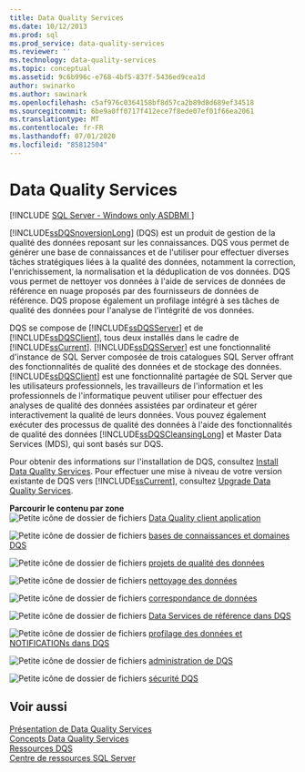 ```yaml
---
title: Data Quality Services
ms.date: 10/12/2013
ms.prod: sql
ms.prod_service: data-quality-services
ms.reviewer: ''
ms.technology: data-quality-services
ms.topic: conceptual
ms.assetid: 9c6b996c-e768-4bf5-837f-5436ed9cea1d
author: swinarko
ms.author: sawinark
ms.openlocfilehash: c5af976c0364158bf8d57ca2b89d8d689ef34518
ms.sourcegitcommit: 6be9a0ff0717f412ece7f8ede07ef01f66ea2061
ms.translationtype: MT
ms.contentlocale: fr-FR
ms.lasthandoff: 07/01/2020
ms.locfileid: "85812504"
---
```

# <a name="data-quality-services"></a>Data Quality Services

[!INCLUDE [SQL Server - Windows only ASDBMI  ](../includes/applies-to-version/sql-windows-only-asdbmi.md)]

[!INCLUDE[ssDQSnoversionLong](../includes/ssdqsnoversionlong-md.md)] (DQS) est un produit de gestion de la qualité des données reposant sur les connaissances. DQS vous permet de générer une base de connaissances et de l'utiliser pour effectuer diverses tâches stratégiques liées à la qualité des données, notamment la correction, l'enrichissement, la normalisation et la déduplication de vos données. DQS vous permet de nettoyer vos données à l'aide de services de données de référence en nuage proposés par des fournisseurs de données de référence. DQS propose également un profilage intégré à ses tâches de qualité des données pour l'analyse de l'intégrité de vos données.  
  
 DQS se compose de [!INCLUDE[ssDQSServer](../includes/ssdqsserver-md.md)] et de [!INCLUDE[ssDQSClient](../includes/ssdqsclient-md.md)], tous deux installés dans le cadre de [!INCLUDE[ssCurrent](../includes/sscurrent-md.md)]. [!INCLUDE[ssDQSServer](../includes/ssdqsserver-md.md)] est une fonctionnalité d'instance de SQL Server composée de trois catalogues SQL Server offrant des fonctionnalités de qualité des données et de stockage des données. [!INCLUDE[ssDQSClient](../includes/ssdqsclient-md.md)] est une fonctionnalité partagée de SQL Server que les utilisateurs professionnels, les travailleurs de l'information et les professionnels de l'informatique peuvent utiliser pour effectuer des analyses de qualité des données assistées par ordinateur et gérer interactivement la qualité de leurs données. Vous pouvez également exécuter des processus de qualité des données à l'aide des fonctionnalités de qualité des données [!INCLUDE[ssDQSCleansingLong](../includes/ssdqscleansinglong-md.md)] et Master Data Services (MDS), qui sont basés sur DQS.  
  
 Pour obtenir des informations sur l'installation de DQS, consultez [Install Data Quality Services](../data-quality-services/install-windows/install-data-quality-services.md). Pour effectuer une mise à niveau de votre version existante de DQS vers [!INCLUDE[ssCurrent](../includes/sscurrent-md.md)], consultez [Upgrade Data Quality Services](../database-engine/install-windows/upgrade-data-quality-services.md).  
  
 **Parcourir le contenu par zone**  
 ![Petite icône de dossier de fichiers](https://docs.microsoft.com/analysis-services/analysis-services/media/filefolder-small.png "Petite icône de dossier de fichiers") [Data Quality client application](../data-quality-services/data-quality-client-application.md)  
  
 ![Petite icône de dossier de fichiers](https://docs.microsoft.com/analysis-services/analysis-services/media/filefolder-small.png "Petite icône de dossier de fichiers") [bases de connaissances et domaines DQS](../data-quality-services/dqs-knowledge-bases-and-domains.md)  
  
 ![Petite icône de dossier de fichiers](https://docs.microsoft.com/analysis-services/analysis-services/media/filefolder-small.png "Petite icône de dossier de fichiers") [projets de qualité des données](../data-quality-services/data-quality-projects-dqs.md)  
  
 ![Petite icône de dossier de fichiers](https://docs.microsoft.com/analysis-services/analysis-services/media/filefolder-small.png "Petite icône de dossier de fichiers") [nettoyage des données](../data-quality-services/data-cleansing.md)  
  
 ![Petite icône de dossier de fichiers](https://docs.microsoft.com/analysis-services/analysis-services/media/filefolder-small.png "Petite icône de dossier de fichiers") [correspondance de données](../data-quality-services/data-matching.md)  
  
 ![Petite icône de dossier de fichiers](https://docs.microsoft.com/analysis-services/analysis-services/media/filefolder-small.png "Petite icône de dossier de fichiers") [Data Services de référence dans DQS](../data-quality-services/reference-data-services-in-dqs.md)  
  
 ![Petite icône de dossier de fichiers](https://docs.microsoft.com/analysis-services/analysis-services/media/filefolder-small.png "Petite icône de dossier de fichiers") [profilage des données et NOTIFICATIONs dans DQS](../data-quality-services/data-profiling-and-notifications-in-dqs.md)  
  
 ![Petite icône de dossier de fichiers](https://docs.microsoft.com/analysis-services/analysis-services/media/filefolder-small.png "Petite icône de dossier de fichiers") [administration de DQS](../data-quality-services/dqs-administration.md)  
  
 ![Petite icône de dossier de fichiers](https://docs.microsoft.com/analysis-services/analysis-services/media/filefolder-small.png "Petite icône de dossier de fichiers") [sécurité DQS](../data-quality-services/dqs-security.md)  
  
## <a name="see-also"></a>Voir aussi  
 [Présentation de Data Quality Services](../data-quality-services/introduction-to-data-quality-services.md)   
 [Concepts Data Quality Services](../data-quality-services/data-quality-services-concepts.md)   
 [Ressources DQS](https://technet.microsoft.com/sqlserver/hh780961)   
 [Centre de ressources SQL Server](https://go.microsoft.com/fwlink/?linkID=219676)  
  
  
